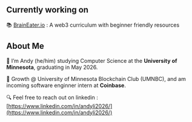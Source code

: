 ## Currently working on

📚 [BrainEater.io](https://braineater.io/) : A web3 curriculum with beginner friendly resources

## About Me

🐼 I’m Andy (he/him) studying Computer Science at the **University of Minnesota**, graduating in May 2026.

🏫 Growth @ University of Minnesota Blockchain Club (UMNBC), and am incoming software enginner intern at **Coinbase**.

🔍 Feel free to reach out on linkedin : [https://www.linkedin.com/in/andyli2026/](https://www.linkedin.com/in/andyli2026/)
